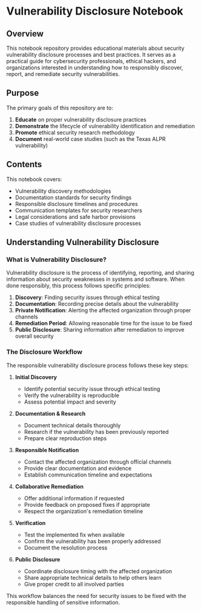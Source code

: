 # Vulnerability Disclosure Notebook

## Overview

This notebook repository provides educational materials about security vulnerability disclosure processes and best practices. It serves as a practical guide for cybersecurity professionals, ethical hackers, and organizations interested in understanding how to responsibly discover, report, and remediate security vulnerabilities.

## Purpose

The primary goals of this repository are to:

1. **Educate** on proper vulnerability disclosure practices
2. **Demonstrate** the lifecycle of vulnerability identification and remediation
3. **Promote** ethical security research methodology
4. **Document** real-world case studies (such as the Texas ALPR vulnerability)

## Contents

This notebook covers:

- Vulnerability discovery methodologies
- Documentation standards for security findings
- Responsible disclosure timelines and procedures
- Communication templates for security researchers
- Legal considerations and safe harbor provisions
- Case studies of vulnerability disclosure processes

## Understanding Vulnerability Disclosure

### What is Vulnerability Disclosure?

Vulnerability disclosure is the process of identifying, reporting, and sharing information about security weaknesses in systems and software. When done responsibly, this process follows specific principles:

1. **Discovery**: Finding security issues through ethical testing
2. **Documentation**: Recording precise details about the vulnerability
3. **Private Notification**: Alerting the affected organization through proper channels
4. **Remediation Period**: Allowing reasonable time for the issue to be fixed
5. **Public Disclosure**: Sharing information after remediation to improve overall security

### The Disclosure Workflow

The responsible vulnerability disclosure process follows these key steps:

1. **Initial Discovery**
   - Identify potential security issue through ethical testing
   - Verify the vulnerability is reproducible
   - Assess potential impact and severity

2. **Documentation & Research**
   - Document technical details thoroughly
   - Research if the vulnerability has been previously reported
   - Prepare clear reproduction steps

3. **Responsible Notification**
   - Contact the affected organization through official channels
   - Provide clear documentation and evidence
   - Establish communication timeline and expectations

4. **Collaborative Remediation**
   - Offer additional information if requested
   - Provide feedback on proposed fixes if appropriate
   - Respect the organization's remediation timeline

5. **Verification**
   - Test the implemented fix when available
   - Confirm the vulnerability has been properly addressed
   - Document the resolution process

6. **Public Disclosure**
   - Coordinate disclosure timing with the affected organization
   - Share appropriate technical details to help others learn
   - Give proper credit to all involved parties

This workflow balances the need for security issues to be fixed with the responsible handling of sensitive information.



